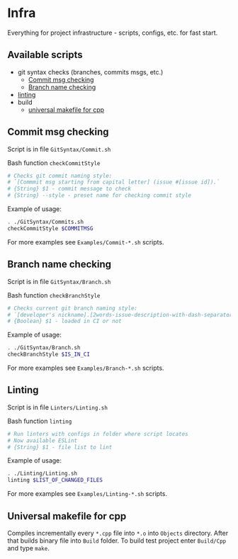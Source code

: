 # Infra
Everything for project infrastructure - scripts, configs, etc. for fast start.

## Available scripts
- git syntax checks (branches, commits msgs, etc.)
    - [Commit msg checking](#commit-msg)
    - [Branch name checking](#branch-name)
- [linting](#linting)
- build
    - [universal makefile for cpp](#cpp-make)


## <a name="commit-msg"></a> Commit msg checking
Script is in file `GitSyntax/Commit.sh`  

Bash function `checkCommitStyle`  
```sh
# Checks git commit naming style:
# `[Commmit msg starting from capital letter] (issue #[issue id]).`
# {String} $1 - commit message to check
# {String} --style - preset name for checking commit style
```

Example of usage:
```sh
. ./GitSyntax/Commits.sh
checkCommitStyle $COMMITMSG
```
For more examples see `Examples/Commit-*.sh` scripts.


## <a name="branch-name"></a> Branch name checking
Script is in file `GitSyntax/Branch.sh`  

Bash function `checkBranchStyle`  
```sh
# Checks current git branch naming style:
# `[developer's nickname].[2words-issue-description-with-dash-separator].[issue id]`
# {Boolean} $1 - loaded in CI or not
```

Example of usage:
```sh
. ./GitSyntax/Branch.sh
checkBranchStyle $IS_IN_CI
```
For more examples see `Examples/Branch-*.sh` scripts.

## <a name="linting"></a> Linting
Script is in file `Linters/Linting.sh`  

Bash function `linting`  
```sh
# Run linters with configs in folder where script locates
# Now available ESLint
# {String} $1 - file list to lint
```

Example of usage:
```sh
. ./Linting/Linting.sh
linting $LIST_OF_CHANGED_FILES
```
For more examples see `Examples/Linting-*.sh` scripts.

## <a name="cpp-make"></a> Universal makefile for cpp
Compiles incrementally every `*.cpp` file into `*.o` into `Objects` directory. After that builds binary file into `Build` folder. To build test project enter `Build/Cpp` and type `make`.
